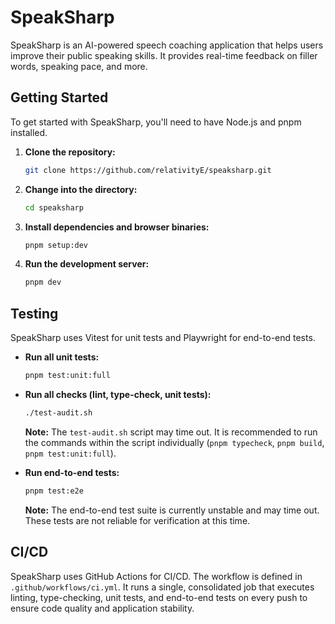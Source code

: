 # SpeakSharp

SpeakSharp is an AI-powered speech coaching application that helps users improve their public speaking skills. It provides real-time feedback on filler words, speaking pace, and more.

## Getting Started

To get started with SpeakSharp, you'll need to have Node.js and pnpm installed.

1.  **Clone the repository:**
    ```bash
    git clone https://github.com/relativityE/speaksharp.git
    ```
2.  **Change into the directory:**
    ```bash
    cd speaksharp
    ```
3.  **Install dependencies and browser binaries:**
    ```bash
    pnpm setup:dev
    ```
4.  **Run the development server:**
    ```bash
    pnpm dev
    ```

## Testing

SpeakSharp uses Vitest for unit tests and Playwright for end-to-end tests.

*   **Run all unit tests:**
    ```bash
    pnpm test:unit:full
    ```
*   **Run all checks (lint, type-check, unit tests):**
    ```bash
    ./test-audit.sh
    ```
    **Note:** The `test-audit.sh` script may time out. It is recommended to run the commands within the script individually (`pnpm typecheck`, `pnpm build`, `pnpm test:unit:full`).

*   **Run end-to-end tests:**
    ```bash
    pnpm test:e2e
    ```
    **Note:** The end-to-end test suite is currently unstable and may time out. These tests are not reliable for verification at this time.

## CI/CD

SpeakSharp uses GitHub Actions for CI/CD. The workflow is defined in `.github/workflows/ci.yml`. It runs a single, consolidated job that executes linting, type-checking, unit tests, and end-to-end tests on every push to ensure code quality and application stability.
